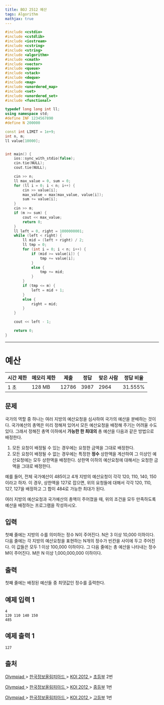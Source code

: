 ```yaml
---
title: BOJ 2512 예산
tags: Algorithm
mathjax: true
---
```



```c++
#include <cstdio>
#include <cstdlib>
#include <iostream>
#include <cstring>
#include <string>
#include <algorithm>
#include <cmath>
#include <vector>
#include <queue>
#include <stack>
#include <deque>
#include <map>
#include <unordered_map>
#include <set>
#include <unordered_set>
#include <functional>

typedef long long int ll;
using namespace std;
#define INF 1234567890
#define N 200000

const int LIMIT = 1e+9;
int n, m;
ll value[10000];


int main() {
	ios::sync_with_stdio(false);
	cin.tie(NULL);
	cout.tie(NULL);

	cin >> n;
	ll max_value = 0, sum = 0;
	for (ll i = 0; i < n; i++) {
		cin >> value[i];
		max_value = max(max_value, value[i]);
		sum += value[i];
	}
	cin >> m;
	if (m >= sum) {
		cout << max_value;
		return 0;
	}
	ll left = 0, right = 1000000001;
	while (left < right) {
		ll mid = (left + right) / 2;
		ll tmp = 0;
		for (int i = 0; i < n; i++) {
			if (mid >= value[i]) {
				tmp += value[i];
			}
			else {
				tmp += mid;
			}
		}
		if (tmp <= m) {
			left = mid + 1;
		}
		else {
			right = mid;
		}
	}

	cout << left - 1;

	return 0;
}


```

---

# 예산

| 시간 제한 | 메모리 제한 | 제출  | 정답 | 맞은 사람 | 정답 비율 |
| --------- | ----------- | ----- | ---- | --------- | --------- |
| 1 초      | 128 MB      | 12786 | 3987 | 2964      | 31.555%   |

## 문제

국가의 역할 중 하나는 여러 지방의 예산요청을 심사하여 국가의 예산을 분배하는 것이다. 국가예산의 총액은 미리 정해져 있어서 모든 예산요청을 배정해 주기는 어려울 수도 있다. 그래서 정해진 총액 이하에서 **가능한 한 최대의** 총 예산을 다음과 같은 방법으로 배정한다.

1. 모든 요청이 배정될 수 있는 경우에는 요청한 금액을 그대로 배정한다.
2. 모든 요청이 배정될 수 없는 경우에는 특정한 **정수** 상한액을 계산하여 그 이상인 예산요청에는 모두 상한액을 배정한다. 상한액 이하의 예산요청에 대해서는 요청한 금액을 그대로 배정한다. 

예를 들어, 전체 국가예산이 485이고 4개 지방의 예산요청이 각각 120, 110, 140, 150이라고 하자. 이 경우, 상한액을 127로 잡으면, 위의 요청들에 대해서 각각 120, 110, 127, 127을 배정하고 그 합이 484로 가능한 최대가 된다. 

여러 지방의 예산요청과 국가예산의 총액이 주어졌을 때, 위의 조건을 모두 만족하도록 예산을 배정하는 프로그램을 작성하시오.

## 입력

첫째 줄에는 지방의 수를 의미하는 정수 N이 주어진다. N은 3 이상 10,000 이하이다. 다음 줄에는 각 지방의 예산요청을 표현하는 N개의 정수가 빈칸을 사이에 두고 주어진다. 이 값들은 모두 1 이상 100,000 이하이다. 그 다음 줄에는 총 예산을 나타내는 정수 M이 주어진다. M은 N 이상 1,000,000,000 이하이다. 

## 출력

첫째 줄에는 배정된 예산들 중 최댓값인 정수를 출력한다. 



## 예제 입력 1

```
4
120 110 140 150
485
```

## 예제 출력 1

```
127
```



## 출처

[Olympiad ](https://www.acmicpc.net/category/2)> [한국정보올림피아드 ](https://www.acmicpc.net/category/55)> [KOI 2012 ](https://www.acmicpc.net/category/56)> [초등부](https://www.acmicpc.net/category/detail/328) 2번

[Olympiad ](https://www.acmicpc.net/category/2)> [한국정보올림피아드 ](https://www.acmicpc.net/category/55)> [KOI 2012 ](https://www.acmicpc.net/category/56)> [중등부](https://www.acmicpc.net/category/detail/329) 1번

[Olympiad ](https://www.acmicpc.net/category/2)> [한국정보올림피아드 ](https://www.acmicpc.net/category/55)> [KOI 2012 ](https://www.acmicpc.net/category/56)> [고등부](https://www.acmicpc.net/category/detail/330) 1번